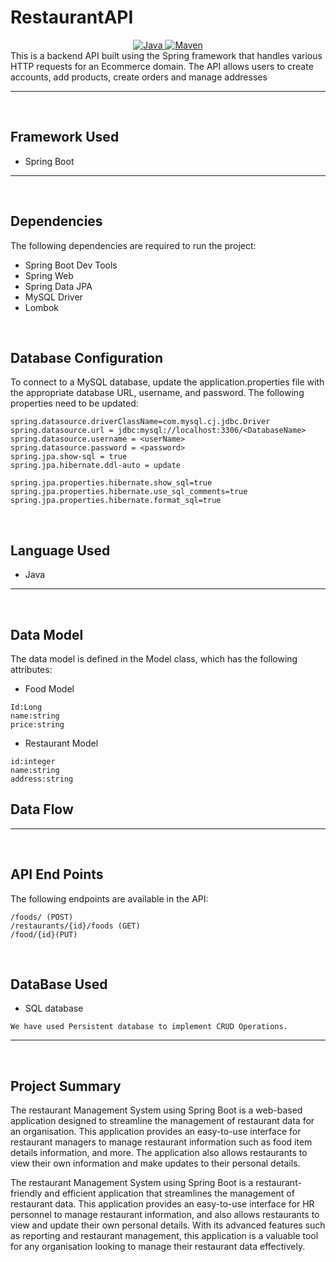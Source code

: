 # RestaurantAPI

<center>
<a href="Java url">
    <img alt="Java" src="https://img.shields.io/badge/Java->=8-darkblue.svg" />
</a>
<a href="Maven url" >
    <img alt="Maven" src="https://img.shields.io/badge/maven-3.0.6-brightgreen.svg" />
</a>
</center>
This is a backend API built using the Spring framework that handles various HTTP requests for an Ecommerce domain. The API allows users to create accounts, add products, create orders and manage addresses

---
<br>

## Framework Used
* Spring Boot

---
<br>

## Dependencies
The following dependencies are required to run the project:

* Spring Boot Dev Tools
* Spring Web
* Spring Data JPA
* MySQL Driver
* Lombok

<br>

## Database Configuration
To connect to a MySQL database, update the application.properties file with the appropriate database URL, username, and password. The following properties need to be updated:
```
spring.datasource.driverClassName=com.mysql.cj.jdbc.Driver
spring.datasource.url = jdbc:mysql://localhost:3306/<DatabaseName>
spring.datasource.username = <userName>
spring.datasource.password = <password>
spring.jpa.show-sql = true
spring.jpa.hibernate.ddl-auto = update

spring.jpa.properties.hibernate.show_sql=true
spring.jpa.properties.hibernate.use_sql_comments=true
spring.jpa.properties.hibernate.format_sql=true

```
<br>

## Language Used
* Java

---
<br>

## Data Model

The  data model is defined in the Model class, which has the following attributes:
<br>

* Food Model
```
Id:Long
name:string
price:string
```

* Restaurant Model
```
id:integer 
name:string
address:string
```

## Data Flow


---

<br>


## API End Points 

The following endpoints are available in the API:

```
/foods/ (POST)
/restaurants/{id}/foods (GET)
/food/{id}(PUT)
```
<br>

## DataBase Used
* SQL database
```
We have used Persistent database to implement CRUD Operations.
```
---
<br>

## Project Summary

The restaurant Management System using Spring Boot is a web-based application designed to streamline the management of restaurant data for an organisation. This application provides an easy-to-use interface for restaurant managers to manage restaurant information such as food item details  information, and more. The application also allows restaurants to view their own information and make updates to their personal details.

The restaurant Management System using Spring Boot is a restaurant-friendly and efficient application that streamlines the management of restaurant data. This application provides an easy-to-use interface for HR personnel to manage restaurant information, and also allows restaurants to view and update their own personal details. With its advanced features such as reporting and restaurant management, this application is a valuable tool for any organisation looking to manage their restaurant data effectively.
